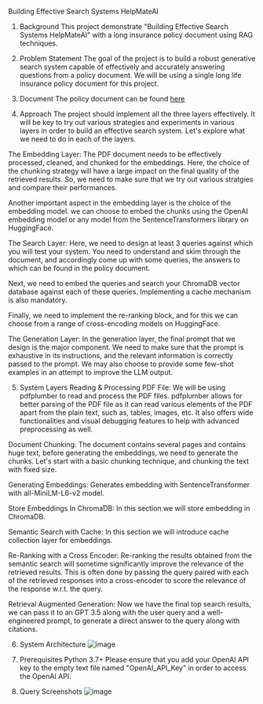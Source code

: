 Building Effective Search Systems HelpMateAI

1. Background
This project demonstrate "Building Effective Search Systems HelpMateAI" with a long insurance policy document using RAG techniques.

2. Problem Statement
The goal of the project is to build a robust generative search system capable of effectively and accurately answering questions from a policy document.
We will be using a single long life insurance policy document for this project.

3. Document
The policy document can be found [here](https://github.com/user-attachments/assets/9071b462-3dfe-4d40-80d9-4928cd89e746)
4. Approach
The project should implement all the three layers effectively. It will be key to try out various strategies and experiments in various layers in order to build an effective search system. Let's explore what we need to do in each of the layers.

The Embedding Layer: The PDF document needs to be effectively processed, cleaned, and chunked for the embeddings. Here, the choice of the chunking strategy will have a large impact on the final quality of the retrieved results. So, we need to make sure that we try out various stratgies and compare their performances.

Another important aspect in the embedding layer is the choice of the embedding model. we can choose to embed the chunks using the OpenAI embedding model or any model from the SentenceTransformers library on HuggingFace.

The Search Layer: Here, we need to design at least 3 queries against which you will test your system. You need to understand and skim through the document, and accordingly come up with some queries, the answers to which can be found in the policy document.

Next, we need to embed the queries and search your ChromaDB vector database against each of these queries. Implementing a cache mechanism is also mandatory.

Finally, we need to implement the re-ranking block, and for this we can choose from a range of cross-encoding models on HuggingFace.

The Generation Layer: In the generation layer, the final prompt that we design is the major component. We need to make sure that the prompt is exhaustive in its instructions, and the relevant information is correctly passed to the prompt. We may also choose to provide some few-shot examples in an attempt to improve the LLM output.

5. System Layers
Reading & Processing PDF File: We will be using pdfplumber to read and process the PDF files. pdfplumber allows for better parsing of the PDF file as it can read various elements of the PDF apart from the plain text, such as, tables, images, etc. It also offers wide functionalities and visual debugging features to help with advanced preprocessing as well.

Document Chunking: The document contains several pages and contains huge text, before generating the embeddings, we need to generate the chunks. Let's start with a basic chunking technique, and chunking the text with fixed size.

Generating Embeddings: Generates embedding with SentenceTransformer with all-MiniLM-L6-v2 model.

Store Embeddings In ChromaDB: In this section we will store embedding in ChromaDB.

Semantic Search with Cache: In this section we will introduce cache collection layer for embeddings.

Re-Ranking with a Cross Encoder: Re-ranking the results obtained from the semantic search will sometime significantly improve the relevance of the retrieved results. This is often done by passing the query paired with each of the retrieved responses into a cross-encoder to score the relevance of the response w.r.t. the query.

Retrieval Augmented Generation: Now we have the final top search results, we can pass it to an GPT 3.5 along with the user query and a well-engineered prompt, to generate a direct answer to the query along with citations.

6. System Architecture
![image](https://github.com/user-attachments/assets/3d6764ae-64cb-464f-8ba2-6e63c13c9f61)

7. Prerequisites
Python 3.7+
Please ensure that you add your OpenAI API key to the empty text file named "OpenAI_API_Key" in order to access the OpenAI API.

9. Query Screenshots
![image](https://github.com/user-attachments/assets/19702f73-633b-4b28-bc95-0fde2b788409)

